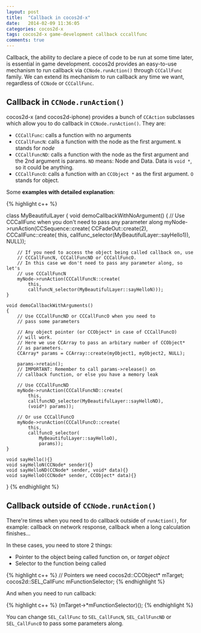 ```yaml
---
layout: post
title:  "Callback in cocos2d-x"
date:   2014-02-09 11:36:05
categories: cocos2d-x
tags: cocos2d-x game-development callback cccallfunc
comments: true
---
```


Callback, the ability to declare a piece of code to be run at some time later, is essential in game development. cocos2d provides an easy-to-use mechanism to run callback via `CCNode.runAction()` through `CCCallFunc` family. We can extend its mechanism to run callback any time we want, regardless of `CCNode` or `CCCallFunc`.

Callback in `CCNode.runAction()`
---

cocos2d-x (and cocos2d-iphone) provides a bunch of `CCAction` subclasses which allow you to do callback in `CCNode.runAction()`. They are:

- `CCCallFunc`: calls a function with no arguments
- `CCCallFuncN`: calls a function with the node as the first argument. `N` stands for _node_
- `CCCallFuncND`: calls a function with the node as the first argument and the 2nd argument is params.
  `ND` means: Node and Data. Data is `void *`, so it could be anything.
- `CCCallFuncO`: calls a function with an `CCObject *` as the first argument. `O` stands for object.

Some __examples with detailed explanation__:

{% highlight c++ %}

class MyBeautifulLayer
{
    void demoCallbackWithNoArgument()
    {
        // Use CCCallFunc when you don't need to pass any parameter along
        myNode->runAction(CCSequence::create(
            CCFadeOut::create(2),
            CCCallFunc::create(
                this,
                callfunc_selector(MyBeautifulLayer::sayHello1)),
        NULL));

        // If you need to access the object being called callback on, use
        // CCCallFuncN, CCCallFuncND or CCCallFuncO.
        // In this case we don't need to pass any parameter along, so let's
        // use CCCallFuncN
        myNode->runAction(CCCallFuncN::create(
            this, 
            callfuncN_selector(MyBeautifulLayer::sayHelloN)));
    }

    void demoCallbackWithArguments()
    {
        // Use CCCallFuncND or CCCallFuncO when you need to
        // pass some parameters

        // Any object pointer (or CCObject* in case of CCCallFuncO)
        // will work.
        // Here we use CCArray to pass an arbitary number of CCObject*
        // as parameters.
        CCArray* params = CCArray::create(myObject1, myObject2, NULL);

        params->retain();
        // IMPORTANT: Remember to call params->release() on
        // callback function, or else you have a memory leak

        // Use CCCallFuncND
        myNode->runAction(CCCallFuncND::create(
            this, 
            callfuncND_selector(MyBeautifulLayer::sayHelloND),
            (void*) params));

        // Or use CCCallFuncO
        myNode->runAction(CCCallFuncO::create(
            this, 
            callfuncO_selector(
                MyBeautifulLayer::sayHelloO),
                params));
    }

    void sayHello(){}
    void sayHelloN(CCNode* sender){}
    void sayHelloND(CCNode* sender, void* data){}
    void sayHelloO(CCNode* sender, CCObject* data){}
}
{% endhighlight %}

Callback outside of `CCNode.runAction()`
---

There're times when you need to do callback outside of `runAction()`, for example: callback on network response, callback when a long calculation finishes...

In these cases, you need to store 2 things:

- Pointer to the object being called function on, or _target object_
- Selector to the function being called

{% highlight c++ %}
// Pointers we need
cocos2d::CCObject* mTarget;
cocos2d::SEL_CallFunc mFunctionSelector;
{% endhighlight %}

And when you need to run callback:

{% highlight c++ %}
(mTarget->*mFunctionSelector)();
{% endhighlight %}

You can change `SEL_CallFunc` to `SEL_CallFuncN`, `SEL_CallFuncND` or `SEL_CallFuncO` to pass some parameters along.

